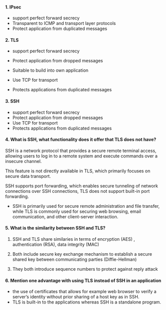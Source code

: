 #### 1. IPsec

- support perfect forward secrecy
- Transparent to ICMP and transport layer protocols
- Protect application from duplicated messages



#### 2. TLS

- support perfect forward secrecy

- Protect application from dropped messages
- Suitable to build into own application
- Use TCP for transport
- Protects applications from duplicated messages



#### 3. SSH

- support perfect forward secrecy
- Protect application from dropped messages
- Use TCP for transport
- Protects applications from duplicated messages



#### 4. What is SSH, what functionality does it offer that TLS does not have?

SSH is a network protocol that provides a secure remote terminal access, allowing users to log in to a remote system and execute commands over a insecure channel.

This feature is not directly available in TLS, which primarily focuses on secure data transport.

SSH supports port forwarding, which enables secure tunneling of network connections over SSH connections, TLS does not support built-in port forwarding.

- SSH is primarily used for secure remote administration and file transfer, while TLS is commonly used for securing web browsing, email communication, and other client-server interaction.



#### 5. What is the similarity between SSH and TLS?

1. SSH and TLS share similaries in terms of encryption (AES) , authentication (RSA), data integrity (MAC)

2. Both include secure key exchange mechanism to establish a secure shared key between communicating parties (Diffie-Hellman)

3. They both introduce sequence numbers to protect against reply attack



#### 6. Mention one advantage with using TLS instead of SSH in an application

- the use of certificates that allows for example web browser to verify a server’s identity without prior sharing of a host key as in SSH.
- TLS is built-in to the applications whereas SSH is a standalone program.
